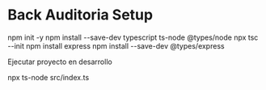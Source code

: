
# Back Auditoria Setup

npm init -y
npm install --save-dev typescript ts-node @types/node
npx tsc --init
npm install express
npm install --save-dev @types/express

Ejecutar proyecto en desarrollo

npx ts-node src/index.ts
